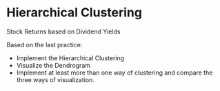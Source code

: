 # Hierarchical Clustering

Stock Returns based on Dividend Yields

Based on the last practice:
* Implement the Hierarchical Clustering
* Visualize the Dendrogram
* Implement at least more than one way of clustering and compare the three ways of visualization.

